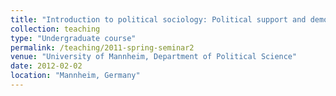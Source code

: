 ```yaml
---
title: "Introduction to political sociology: Political support and democracy (Seminar, taught in German, Spring 2012)"
collection: teaching
type: "Undergraduate course"
permalink: /teaching/2011-spring-seminar2
venue: "University of Mannheim, Department of Political Science"
date: 2012-02-02
location: "Mannheim, Germany"
---
```

